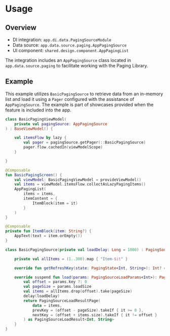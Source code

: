 # Usage

## Overview

- DI integration: `app.di.data.PagingSourceModule`
- Data source: `app.data.source.paging.AppPagingSource`
- UI component: `shared.design.component.AppPagingList`

The integration includes an `AppPagingSource` class located in `app.data.source.paging` to facilitate working with the Paging Library.

## Example

This example utilizes `BasicPagingSource` to retrieve data from an in-memory list and load it using a `Pager` configured with the assistance of `AppPagingSource`.
The example is part of showcases provided when the feature is included into the app.

```kotlin
class BasicPagingViewModel(
    private val pagingSource: AppPagingSource
) : BaseViewModel() {

    val itemsFlow by lazy {
        val pager = pagingSource.getPager(::BasicPagingSource)
        pager.flow.cachedIn(viewModelScope)
    }

}

@Composable
fun BasicPagingScreen() {
    val viewModel: BasicPagingViewModel = provideViewModel()
    val items = viewModel.itemsFlow.collectAsLazyPagingItems()
    AppPagingList(
        items = items,
        itemContent = {
            ItemBlock(item = it)
        }
    )
}

@Composable
private fun ItemBlock(item: String?) {
    AppText(text = item.orEmpty())
}

class BasicPagingSource(private val loadDelay: Long = 1000) : PagingSource<Int, String>() {

    private val allItems = (1..300).map { "Item-$it" }

    override fun getRefreshKey(state: PagingState<Int, String>): Int? = null

    override suspend fun load(params: PagingSourceLoadParams<Int>): PagingSourceLoadResult<Int, String> {
        val offset = params.key ?: 0
        val pageSize = params.loadSize
        val items = allItems.drop(offset).take(pageSize)
        delay(loadDelay)
        return PagingSourceLoadResultPage(
            data = items,
            prevKey = (offset - pageSize).takeIf { it >= 0 },
            nextKey = (offset + items.size).takeIf { it != offset }
        ) as PagingSourceLoadResult<Int, String>
    }
}
```
